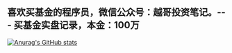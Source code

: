 ## 喜欢买基金的程序员，微信公众号：越哥投资笔记。--- 买基金实盘记录，本金：100万

[![Anurag's GitHub stats](https://github-readme-stats.vercel.app/api?username=jinguangyue&show_icons=true&theme=radical)](https://github.com/anuraghazra/github-readme-stats)
